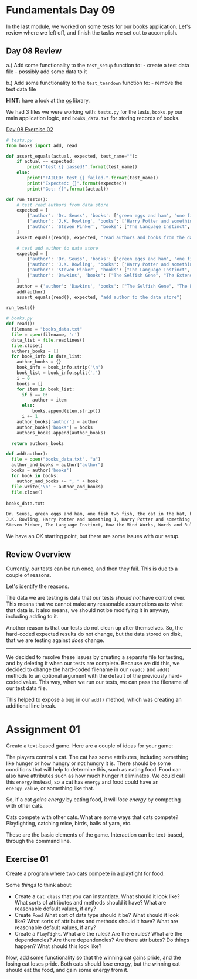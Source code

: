# Fundamentals Day 09

In the last module, we worked on some tests for our books application. Let's review where we left off, and finish the tasks we set out to accomplish.

## Day 08 Review

a.) Add some functionality to the `test_setup` function to:
    - create a test data file
    - possibly add some data to it

b.) Add some functionality to the `test_teardown` function to:
    - remove the test data file

**HINT**: have a look at the [os](https://docs.python.org/3.8/library/os.html) library.

We had 3 files we were working with: `tests.py` for the tests, `books.py` our main application logic, and `books_data.txt` for storing records of books.  
  
[Day 08 Exercise 02](https://repl.it/@DrewOgryzek/Day08Exercise02)  
  
```python
# tests.py
from books import add, read

def assert_equals(actual, expected, test_name=""):
    if actual == expected:
        print("test {} passed!".format(test_name))
    else:
        print("FAILED: test {} failed.".format(test_name))
        print("Expected: {}".format(expected))
        print("Got: {}".format(actual))

def run_tests():
    # test read authors from data store
    expected = [
        {'author': 'Dr. Seuss', 'books': ['green eggs and ham', 'one fish two fish', 'the cat in the hat', 'horton hears and who']}, 
        {'author': 'J.K. Rowling', 'books': ['Harry Potter and something 1', 'Harry Potter and something 2']}, 
        {'author': 'Steven Pinker', 'books': ["The Language Instinct", "How the Mind Works", "Words and Rules"]}
    ]
    assert_equals(read(), expected, "read authors and books from the data store")

    # test add author to data store
    expected = [
        {'author': 'Dr. Seuss', 'books': ['green eggs and ham', 'one fish two fish', 'the cat in the hat', 'horton hears and who']}, 
        {'author': 'J.K. Rowling', 'books': ['Harry Potter and something 1', 'Harry Potter and something 2']}, 
        {'author': 'Steven Pinker', 'books': ["The Language Instinct", "How the Mind Works", "Words and Rules"]},
        {'author': 'Dawkins', 'books': ["The Selfish Gene", "The Extended Phenotype", "The Blind Watchmaker"]}
    ]
    author = {'author': 'Dawkins', 'books': ["The Selfish Gene", "The Extended Phenotype", "The Blind Watchmaker"]}
    add(author)
    assert_equals(read(), expected, "add author to the data store")

run_tests()

```

```python
# books.py
def read():
  filename = "books_data.txt"
  file = open(filename, 'r')
  data_list = file.readlines()
  file.close()
  authors_books = []
  for book_info in data_list:
    author_books = {}
    book_info = book_info.strip('\n')
    book_list = book_info.split(',')
    i = 0
    books = []
    for item in book_list:
      if i == 0:
          author = item
      else:
          books.append(item.strip())
      i += 1
    author_books['author'] = author
    author_books['books'] = books
    authors_books.append(author_books)

  return authors_books

def add(author):
  file = open("books_data.txt", "a")
  author_and_books = author["author"]
  books = author['books']
  for book in books:
    author_and_books += ", " + book
  file.write('\n' + author_and_books)
  file.close()

```

`books_data.txt`:
```txt
Dr. Seuss, green eggs and ham, one fish two fish, the cat in the hat, horton hears and who
J.K. Rowling, Harry Potter and something 1, Harry Potter and something 2
Steven Pinker, The Language Instinct, How the Mind Works, Words and Rules
```

We have an OK starting point, but there are some issues with our setup.

## Review Overview

Currently, our tests can be run once, and then they fail. This is due to a couple of reasons.

Let's identify the reasons.

The data we are testing is data that our tests _should not_ have control over. This means that we cannot make any reasonable assumptions as to what that data is. It also means, we should not be modifying it in anyway, including adding to it.

Another reason is that our tests do not clean up after themselves. So, the hard-coded expected results do not change, but the data stored on disk, that we are testing against _does_ change.

---

We decided to resolve these issues by creating a separate file for testing, and by deleting it when our tests are complete. Because we did this, we decided to change the hard-coded filename in our `read()` and `add()` methods to an optional argument with the default of the previously hard-coded value. This way, when we run our tests, we can pass the filename of our test data file.

This helped to expose a bug in our `add()` method, which was creating an additional line break.


# Assignment 01

Create a text-based game. Here are a couple of ideas for your game:

The players control a cat. The cat has some attributes, including something like hunger or how hungry or not hungry it is. There should be some conditions that will help to determine this, such as eating food. Food can also have attributes such as how much hunger it eliminates. We could call this `energy` instead, so a cat has `energy` and food could have an `energy_value`, or something like that.

So, if a cat _gains energy_ by eating food, it will _lose energy_ by competing with other cats.

Cats compete with other cats. What are some ways that cats compete? Playfighting, catching mice, birds, balls of yarn, etc.

These are the basic elements of the game. Interaction can be text-based, through the command line.

## Exercise 01

Create a program where two cats compete in a playfight for food.

Some _things_ to think about:  
- Create a `Cat class` that you can instantiate. What should it look like? What sorts of attributes and methods should it have? What are reasonable default values, if any?  
- Create `Food` What sort of data type should it be? What should it look like? What sorts of attributes and methods should it have? What are reasonable default values, if any?  
- Create a `PlayFight`. What are the rules? Are there rules? What are the dependencies? Are there dependencies? Are there attributes? Do things happen? What should this look like?  

Now, add some functionality so that the winning cat gains pride, and the losing cat loses pride. Both cats should lose energy, but the winning cat should eat the food, and gain some energy from it.
